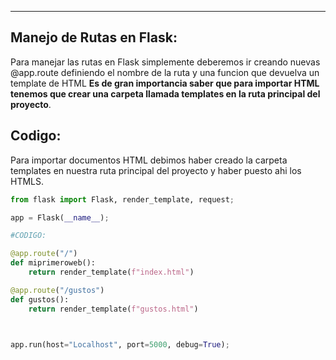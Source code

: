 
---
## Manejo de Rutas en Flask:
Para manejar las rutas en Flask simplemente deberemos ir creando nuevas @app.route definiendo el nombre de la ruta y una funcion que devuelva un template de HTML **Es de gran importancia saber que para importar HTML tenemos que crear una carpeta llamada templates en la ruta principal del proyecto**. 


## Codigo: 
Para importar documentos HTML debimos haber creado la carpeta templates en nuestra ruta principal del proyecto y haber puesto ahi los HTMLS.

```python
from flask import Flask, render_template, request;

app = Flask(__name__);

#CODIGO:

@app.route("/")
def miprimeroweb():
    return render_template(f"index.html")

@app.route("/gustos")
def gustos():
    return render_template(f"gustos.html")



app.run(host="Localhost", port=5000, debug=True);

```

